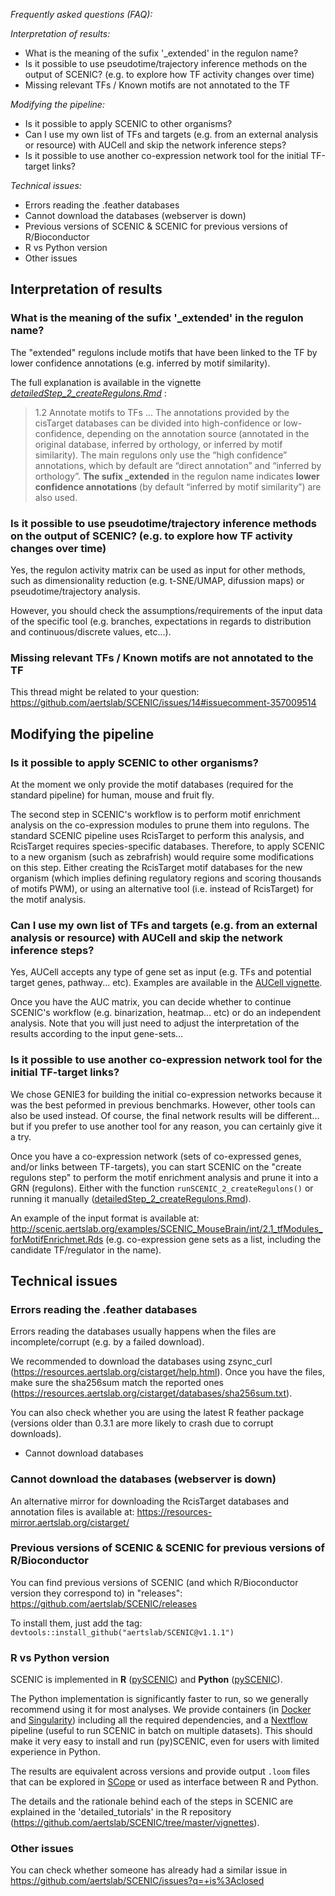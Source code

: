 
*Frequently asked questions (FAQ):*

  *Interpretation of results:*
   - What is the meaning of the sufix '_extended' in the regulon name?
   - Is it possible to use pseudotime/trajectory inference methods on the output of SCENIC? (e.g. to explore how TF activity changes over time)
   - Missing relevant TFs / Known motifs are not annotated to the TF

  *Modifying the pipeline:*
   - Is it possible to apply SCENIC to other organisms?
   - Can I use my own list of TFs and targets (e.g. from an external analysis or resource) with AUCell and skip the network inference steps?
   - Is it possible to use another co-expression network tool for the initial TF-target links? 
   
   *Technical issues:*
   - Errors reading the .feather databases
   - Cannot download the databases (webserver is down)
   - Previous versions of SCENIC & SCENIC for previous versions of R/Bioconductor
   - R vs Python version
   - Other issues

## Interpretation of results

### What is the meaning of the sufix '_extended' in the regulon name?

The "extended" regulons include motifs that have been linked to the TF by lower confidence annotations (e.g. inferred by motif similarity). 

The full explanation is available in the vignette *[detailedStep_2_createRegulons.Rmd](https://rawcdn.githack.com/aertslab/SCENIC/a0a00644b2f3589a3e2bc65486fc5f6cc00f48e1/inst/doc/detailedStep_2_createRegulons.html)* : 

> 1.2 Annotate motifs to TFs
...
The annotations provided by the cisTarget databases can be divided into high-confidence or low-confidence, depending on the annotation source (annotated in the original database, inferred by orthology, or inferred by motif similarity). The main regulons only use the “high confidence” annotations, which by default are “direct annotation” and “inferred by orthology”. **The sufix _extended** in the regulon name indicates **lower confidence annotations** (by default “inferred by motif similarity”) are also used.

### Is it possible to use pseudotime/trajectory inference methods on the output of SCENIC? (e.g. to explore how TF activity changes over time)
Yes, the regulon activity matrix can be used as input for other methods, such as dimensionality reduction (e.g. t-SNE/UMAP, difussion maps) or pseudotime/trajectory analysis. 

However, you should check the assumptions/requirements of the input data of the specific tool (e.g. branches, expectations in regards to distribution and continuous/discrete values, etc...).

### Missing relevant TFs / Known motifs are not annotated to the TF

This thread might be related to your question: https://github.com/aertslab/SCENIC/issues/14#issuecomment-357009514

## Modifying the pipeline

### Is it possible to apply SCENIC to other organisms?
At the moment we only provide the motif databases (required for the standard pipeline) for human, mouse and fruit fly.

The second step in SCENIC's workflow is to perform motif enrichment analysis on the co-expression modules to prune them into regulons. The standard SCENIC pipeline uses RcisTarget to perform this analysis, and RcisTarget requires species-specific databases.
Therefore, to apply SCENIC to a new organism (such as zebrafrish) would require some modifications on this step. Either creating the RcisTarget motif databases for the new organism (which implies defining regulatory regions and scoring thousands of motifs PWM), or using an alternative tool (i.e. instead of RcisTarget) for the motif analysis.

### Can I use my own list of TFs and targets (e.g. from an external analysis or resource) with AUCell and skip the network inference steps?

Yes, AUCell accepts any type of gene set as input (e.g. TFs and potential target genes, pathway... etc). Examples are available in the [AUCell vignette](https://bioconductor.org/packages/release/bioc/vignettes/AUCell/inst/doc/AUCell.html). 

Once you have the AUC matrix, you can decide whether to continue SCENIC's workflow (e.g. binarization, heatmap... etc) or do an independent analysis.
Note that you will just need to adjust the interpretation of the results according to the input gene-sets... 

### Is it possible to use another co-expression network tool for the initial TF-target links? 

We chose GENIE3 for building the initial co-expression networks because it was the best peformed in previous benchmarks. 
However, other tools can also be used instead. Of course, the final network results will be different... but if you prefer to use another tool for any reason, you can certainly give it a try. 

Once you have a co-expression network (sets of co-expressed genes, and/or links between TF-targets), you can start SCENIC on the "create regulons step" to perform the motif enrichment analysis and prune it into a GRN (regulons). Either with the function `runSCENIC_2_createRegulons()` or running it manually ([detailedStep_2_createRegulons.Rmd](https://github.com/aertslab/SCENIC/blob/master/vignettes/detailedStep_2_createRegulons.Rmd)).

An example of the input format is available at: 
http://scenic.aertslab.org/examples/SCENIC_MouseBrain/int/2.1_tfModules_forMotifEnrichmet.Rds 
(e.g. co-expression gene sets as a list, including the candidate TF/regulator in the name).


## Technical issues

### Errors reading the .feather databases

Errors reading the databases usually happens when the files are incomplete/corrupt (e.g. by a failed download).

We recommended to download the databases using zsync_curl (https://resources.aertslab.org/cistarget/help.html). Once you have the files, make sure the sha256sum match the reported ones (https://resources.aertslab.org/cistarget/databases/sha256sum.txt). 

You can also check whether you are using the latest R feather package (versions older than 0.3.1 are more likely to crash due to corrupt downloads).

   - Cannot download databases

### Cannot download the databases (webserver is down)

An alternative mirror for downloading the RcisTarget databases and annotation files is available at: https://resources-mirror.aertslab.org/cistarget/

### Previous versions of SCENIC & SCENIC for previous versions of R/Bioconductor

You can find previous versions of SCENIC (and which R/Bioconductor version they correspond to) in "releases": https://github.com/aertslab/SCENIC/releases

To install them, just add the tag: `devtools::install_github("aertslab/SCENIC@v1.1.1")`

### R vs Python version

SCENIC is implemented in **R** ([pySCENIC](https://github.com/aertslab/SCENIC)) and **Python** ([pySCENIC](https://github.com/aertslab/pySCENIC)). 

The Python implementation is significantly faster to run, so we generally recommend using it for most analyses. 
We provide containers (in [Docker](https://cloud.docker.com/u/aertslab/repository/docker/aertslab/pyscenic) and [Singularity](https://www.singularity-hub.org/collections/2033)) including all the required dependencies, and a [Nextflow](https://github.com/aertslab/scenic-nf) pipeline (useful to run SCENIC in batch on multiple datasets). This should make it very easy to install and run (py)SCENIC, even for users with limited experience in Python.

The results are equivalent across versions and provide output `.loom` files that can be explored in [SCope](http://scope.aertslab.org) or used as interface between R and Python.

The details and the rationale behind each of the steps in SCENIC are explained in the 'detailed_tutorials' in the R repository (https://github.com/aertslab/SCENIC/tree/master/vignettes). 

### Other issues

You can check whether someone has already had a similar issue in https://github.com/aertslab/SCENIC/issues?q=+is%3Aclosed

